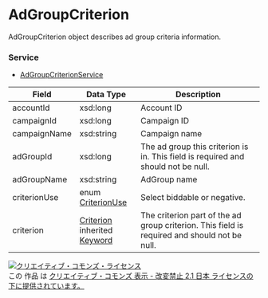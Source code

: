 # AdGroupCriterion
AdGroupCriterion object describes ad group criteria information.
### Service
+ [AdGroupCriterionService](../services/AdGroupCriterionService.md)

| Field | Data Type | Description | 
|---|---|---|
| accountId| xsd:long| Account ID |
| campaignId| xsd:long| Campaign ID |
| campaignName| xsd:string| Campaign name |
| adGroupId| xsd:long| The ad group this criterion is in. This field is required and should not be null. |
| adGroupName| xsd:string| AdGroup name |
| criterionUse| enum <a href="../data/CriterionUse.md">CriterionUse</a>| Select biddable or negative. |
| criterion| <a href="../data/Criterion.md">Criterion</a><br>inherited <a href="../data/Keyword.md">Keyword</a>| The criterion part of the ad group criterion. This field is required and should not be null. |
<a rel="license" href="http://creativecommons.org/licenses/by-nd/2.1/jp/"><img alt="クリエイティブ・コモンズ・ライセンス" style="border-width:0" src="https://i.creativecommons.org/l/by-nd/2.1/jp/88x31.png" /></a><br />この 作品 は <a rel="license" href="http://creativecommons.org/licenses/by-nd/2.1/jp/">クリエイティブ・コモンズ 表示 - 改変禁止 2.1 日本 ライセンスの下に提供されています。</a>
